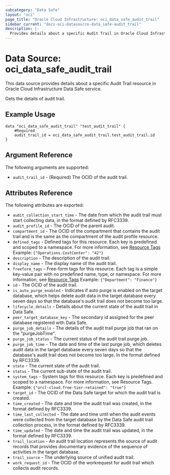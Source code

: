 ```yaml
---
subcategory: "Data Safe"
layout: "oci"
page_title: "Oracle Cloud Infrastructure: oci_data_safe_audit_trail"
sidebar_current: "docs-oci-datasource-data_safe-audit_trail"
description: |-
  Provides details about a specific Audit Trail in Oracle Cloud Infrastructure Data Safe service
---
```


# Data Source: oci_data_safe_audit_trail
This data source provides details about a specific Audit Trail resource in Oracle Cloud Infrastructure Data Safe service.

Gets the details of audit trail.

## Example Usage

```hcl
data "oci_data_safe_audit_trail" "test_audit_trail" {
	#Required
	audit_trail_id = oci_data_safe_audit_trail.test_audit_trail.id
}
```

## Argument Reference

The following arguments are supported:

* `audit_trail_id` - (Required) The OCID of the audit trail.


## Attributes Reference

The following attributes are exported:

* `audit_collection_start_time` - The date from which the audit trail must start collecting data, in the format defined by RFC3339.
* `audit_profile_id` - The OCID of the  parent audit.
* `compartment_id` - The OCID of the compartment that contains the audit trail and is the same as the compartment of the audit profile resource. 
* `defined_tags` - Defined tags for this resource. Each key is predefined and scoped to a namespace. For more information, see [Resource Tags](https://docs.cloud.oracle.com/iaas/Content/General/Concepts/resourcetags.htm)  Example: `{"Operations.CostCenter": "42"}` 
* `description` - The description of the audit trail.
* `display_name` - The display name of the audit trail.
* `freeform_tags` - Free-form tags for this resource. Each tag is a simple key-value pair with no predefined name, type, or namespace. For more information, see [Resource Tags](https://docs.cloud.oracle.com/iaas/Content/General/Concepts/resourcetags.htm)  Example: `{"Department": "Finance"}` 
* `id` - The OCID of the audit trail.
* `is_auto_purge_enabled` - Indicates if auto purge is enabled on the target database, which helps delete audit data in the target database every seven days so that the database's audit trail does not become too large. 
* `lifecycle_details` - Details about the current state of the audit trail in Data Safe.
* `peer_target_database_key` - The secondary id assigned for the peer database registered with Data Safe.
* `purge_job_details` - The details of the audit trail purge job that ran on the "purgeJobTime".
* `purge_job_status` - The current status of the audit trail purge job.
* `purge_job_time` - The date and time of the last purge job, which deletes audit data in the target database every seven days so that the database's audit trail does not become too large. In the format defined by RFC3339. 
* `state` - The current state of the audit trail.
* `status` - The current sub-state of the audit trail.
* `system_tags` - System tags for this resource. Each key is predefined and scoped to a namespace. For more information, see Resource Tags. Example: `{"orcl-cloud.free-tier-retained": "true"}` 
* `target_id` - The OCID of the Data Safe target for which the audit trail is created.
* `time_created` - The date and time the audit trail was created, in the format defined by RFC3339.
* `time_last_collected` - The date and time until when the audit events were collected from the target database by the Data Safe audit trail  collection process, in the format defined by RFC3339. 
* `time_updated` - The date and time the audit trail was updated, in the format defined by RFC3339.
* `trail_location` - An audit trail location represents the source of audit records that provides documentary evidence of the sequence of activities in the target database. 
* `trail_source` - The underlying source of unified audit trail.
* `work_request_id` - The OCID of the workrequest for audit trail which collects audit records.

